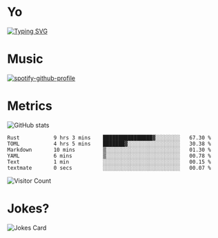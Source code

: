 # Yo

[![Typing SVG](https://readme-typing-svg.herokuapp.com?center=true&lines=Hel++l+o+wo+o+++r+l+++++++++d;Rust;Substrate;Dust;Guts)](https://git.io/typing-svg)

# Music

[![spotify-github-profile](https://spotify-github-profile.vercel.app/api/view?uid=na5blcw6x0jzl3k1m6uxyyk3y&cover_image=true&theme=default&bar_color=276524&bar_color_cover=true)](https://github.com/kittinan/spotify-github-profile)

# Metrics

![GitHub stats](https://github-readme-stats.vercel.app/api?username=AwesomeIbex&count_private=true&show_icons=true&theme=cobalt)

<!--START_SECTION:waka-->

```text
Rust           9 hrs 3 mins    ████████████████▓░░░░░░░░   67.30 %
TOML           4 hrs 5 mins    ███████▓░░░░░░░░░░░░░░░░░   30.38 %
Markdown       10 mins         ▒░░░░░░░░░░░░░░░░░░░░░░░░   01.30 %
YAML           6 mins          ▒░░░░░░░░░░░░░░░░░░░░░░░░   00.78 %
Text           1 min           ░░░░░░░░░░░░░░░░░░░░░░░░░   00.15 %
textmate       0 secs          ░░░░░░░░░░░░░░░░░░░░░░░░░   00.07 %
```

<!--END_SECTION:waka-->

![Visitor Count](https://profile-counter.glitch.me/AwesomeIbex/count.svg)

# Jokes?

![Jokes Card](https://readme-jokes.vercel.app/api)

